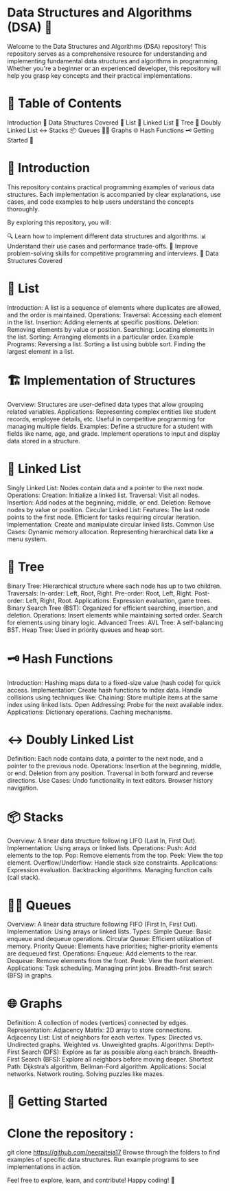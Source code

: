 # Data Structures and Algorithms (DSA) 🌟
Welcome to the Data Structures and Algorithms (DSA) repository! This repository serves as a comprehensive resource for understanding and implementing fundamental data structures and algorithms in programming. Whether you're a beginner or an experienced developer, this repository will help you grasp key concepts and their practical implementations.

# 📖 Table of Contents
Introduction 📝
Data Structures Covered 📂
List 📜
Linked List 🔗
Tree 🌳
Doubly Linked List ↔️
Stacks 📦
Queues 🚶‍♂️
Graphs 🌐
Hash Functions 🗝️
Getting Started 🚀

# 📝 Introduction
This repository contains practical programming examples of various data structures. Each implementation is accompanied by clear explanations, use cases, and code examples to help users understand the concepts thoroughly.

By exploring this repository, you will:

🔍 Learn how to implement different data structures and algorithms.
📊 Understand their use cases and performance trade-offs.
🧠 Improve problem-solving skills for competitive programming and interviews.
📂 Data Structures Covered

# 📜 List
Introduction: A list is a sequence of elements where duplicates are allowed, and the order is maintained.
Operations:
Traversal: Accessing each element in the list.
Insertion: Adding elements at specific positions.
Deletion: Removing elements by value or position.
Searching: Locating elements in the list.
Sorting: Arranging elements in a particular order.
Example Programs:
Reversing a list.
Sorting a list using bubble sort.
Finding the largest element in a list.

# 🏗️ Implementation of Structures
Overview: Structures are user-defined data types that allow grouping related variables.
Applications:
Representing complex entities like student records, employee details, etc.
Useful in competitive programming for managing multiple fields.
Examples:
Define a structure for a student with fields like name, age, and grade.
Implement operations to input and display data stored in a structure.

# 🔗 Linked List
Singly Linked List:
Nodes contain data and a pointer to the next node.
Operations:
Creation: Initialize a linked list.
Traversal: Visit all nodes.
Insertion: Add nodes at the beginning, middle, or end.
Deletion: Remove nodes by value or position.
Circular Linked List:
Features:
The last node points to the first node.
Efficient for tasks requiring circular iteration.
Implementation: Create and manipulate circular linked lists.
Common Use Cases:
Dynamic memory allocation.
Representing hierarchical data like a menu system.

# 🌳 Tree
Binary Tree:
Hierarchical structure where each node has up to two children.
Traversals:
In-order: Left, Root, Right.
Pre-order: Root, Left, Right.
Post-order: Left, Right, Root.
Applications: Expression evaluation, game trees.
Binary Search Tree (BST):
Organized for efficient searching, insertion, and deletion.
Operations:
Insert elements while maintaining sorted order.
Search for elements using binary logic.
Advanced Trees:
AVL Tree: A self-balancing BST.
Heap Tree: Used in priority queues and heap sort.

# 🗝️ Hash Functions
Introduction: Hashing maps data to a fixed-size value (hash code) for quick access.
Implementation:
Create hash functions to index data.
Handle collisions using techniques like:
Chaining: Store multiple items at the same index using linked lists.
Open Addressing: Probe for the next available index.
Applications:
Dictionary operations.
Caching mechanisms.

# ↔️ Doubly Linked List
Definition: Each node contains data, a pointer to the next node, and a pointer to the previous node.
Operations:
Insertion at the beginning, middle, or end.
Deletion from any position.
Traversal in both forward and reverse directions.
Use Cases:
Undo functionality in text editors.
Browser history navigation.

# 📦 Stacks
Overview: A linear data structure following LIFO (Last In, First Out).
Implementation:
Using arrays or linked lists.
Operations:
Push: Add elements to the top.
Pop: Remove elements from the top.
Peek: View the top element.
Overflow/Underflow: Handle stack size constraints.
Applications:
Expression evaluation.
Backtracking algorithms.
Managing function calls (call stack).

# 🚶‍♂️ Queues
Overview: A linear data structure following FIFO (First In, First Out).
Implementation:
Using arrays or linked lists.
Types:
Simple Queue: Basic enqueue and dequeue operations.
Circular Queue: Efficient utilization of memory.
Priority Queue: Elements have priorities; higher-priority elements are dequeued first.
Operations:
Enqueue: Add elements to the rear.
Dequeue: Remove elements from the front.
Peek: View the front element.
Applications:
Task scheduling.
Managing print jobs.
Breadth-first search (BFS) in graphs.

# 🌐 Graphs
Definition: A collection of nodes (vertices) connected by edges.
Representation:
Adjacency Matrix: 2D array to store connections.
Adjacency List: List of neighbors for each vertex.
Types:
Directed vs. Undirected graphs.
Weighted vs. Unweighted graphs.
Algorithms:
Depth-First Search (DFS): Explore as far as possible along each branch.
Breadth-First Search (BFS): Explore all neighbors before moving deeper.
Shortest Path: Dijkstra’s algorithm, Bellman-Ford algorithm.
Applications:
Social networks.
Network routing.
Solving puzzles like mazes.

# 🚀 Getting Started
 # Clone the repository :
 
git clone https://github.com/neerajteja17
Browse through the folders to find examples of specific data structures.
Run example programs to see implementations in action.

Feel free to explore, learn, and contribute! Happy coding! 🎉
